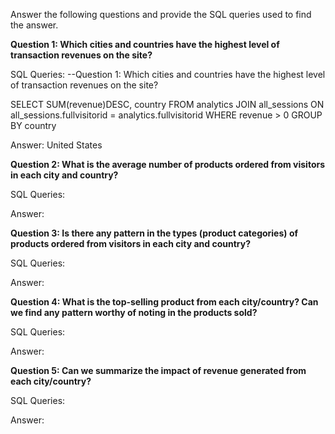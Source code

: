 Answer the following questions and provide the SQL queries used to find the answer.

    
**Question 1: Which cities and countries have the highest level of transaction revenues on the site?**


SQL Queries:
--Question 1: Which cities and countries have the highest level of transaction revenues on the site?

SELECT SUM(revenue)DESC, country
FROM analytics
JOIN all_sessions
ON all_sessions.fullvisitorid = analytics.fullvisitorid 
WHERE revenue > 0
GROUP BY country




Answer: United States




**Question 2: What is the average number of products ordered from visitors in each city and country?**


SQL Queries:



Answer:





**Question 3: Is there any pattern in the types (product categories) of products ordered from visitors in each city and country?**


SQL Queries:



Answer:





**Question 4: What is the top-selling product from each city/country? Can we find any pattern worthy of noting in the products sold?**


SQL Queries:



Answer:





**Question 5: Can we summarize the impact of revenue generated from each city/country?**

SQL Queries:



Answer:







